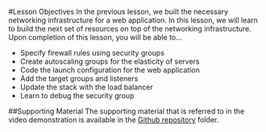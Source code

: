 #Lesson Objectives
In the previous lesson, we built the necessary networking infrastructure for a web application. In this lesson, we will learn to build the next set of resources on top of the networking infrastructure. Upon completion of this lesson, you will be able to...

* Specify firewall rules using security groups
* Create autoscaling groups for the elasticity of servers
* Code the launch configuration for the web application
* Add the target groups and listeners
* Update the stack with the load balancer
* Learn to debug the security group

##Supporting Material
The supporting material that is referred to in the video demonstration is available in the [Github repository](https://github.com/udacity/nd9991-c2-Infrastructure-as-Code-v1/tree/master/supporting_material) folder.
